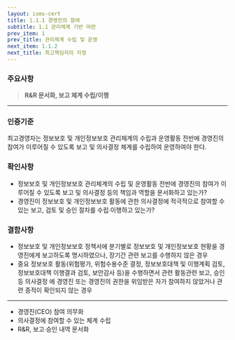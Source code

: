 ```yaml
---
layout: isms-cert
title: 1.1.1 경영진의 참여
subtitle: 1.1 관리체계 기반 마련
prev_item: 1
prev_title: 관리체계 수립 및 운영
next_item: 1.1.2
next_title: 최고책임자의 지정
---
```


### 주요사항  
> **R&R 문서화, 보고 체계 수립/이행**

---

### 인증기준  
최고경영자는 정보보호 및 개인정보보호 관리체계의 수립과 운영활동 전반에 경영진의 참여가 이루어질 수 있도록 보고 및 의사결정 체계를 수립하여 운영하여야 한다.  

### 확인사항
- 정보보호 및 개인정보보호 관리체계의 수립 및 운영활동 전반에 경영진의 참여가 이루어질 수 있도록 보고 및 의사결정 등의 책임과 역할을 문서화하고 있는가?
- 경영진이 정보보호 및 개인정보보호 활동에 관한 의사결정에 적극적으로 참여할 수 있는 보고, 검토 및 승인 절차를 수립∙이행하고 있는가?	

### 결함사항
- 정보보호 및 개인정보보호 정책서에 분기별로 정보보호 및 개인정보보호 현황을 경영진에게 보고하도록 명시하였으나, 장기간 관련 보고를 수행하지 않은 경우
- 중요 정보보호 활동(위험평가, 위험수용수준 결정, 정보보호대책 및 이행계획 검토, 정보보호대책 이행결과 검토, 보안감사 등)을 수행하면서 관련 활동관련 보고, 승인 등 의사결정 에 경영진 또는 경영진의 권한을 위임받은 자가 참여하지 않았거나 관련 증적이 확인되지 않는 경우

---

- 경영진(CEO) 참여 의무화
- 의사결정에 참여할 수 있는 체계 수립
- R&R, 보고∙승인 내역 문서화